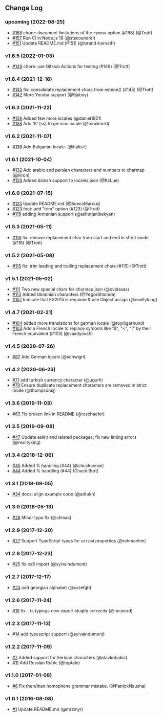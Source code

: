 ## Change Log

### upcoming (2022-08-25)
- [#168](https://github.com/simov/slugify/pull/168) chore: document limitations of the `remove` option (#168) (@Trott)
- [#157](https://github.com/simov/slugify/pull/157) Run CI in Node.js 18 (@stscoundrel)
- [#151](https://github.com/simov/slugify/pull/151) Update README.md (#151) (@lorand-horvath)

### v1.6.5 (2022-01-03)
- [#146](https://github.com/simov/slugify/pull/146) chore: use GitHub Actions for testing (#146) (@Trott)

### v1.6.4 (2021-12-16)
- [#145](https://github.com/simov/slugify/pull/145) fix: consolidate replacement chars from extend() (#145) (@Trott)
- [#142](https://github.com/simov/slugify/pull/142) More Yoruba support (@9jaboy)

### v1.6.3 (2021-11-22)
- [#139](https://github.com/simov/slugify/pull/139) Added few more locales (@daniel1901)
- [#138](https://github.com/simov/slugify/pull/138) Add 'ß' (ss) to german locale (@maxkrickl)

### v1.6.2 (2021-11-07)
- [#136](https://github.com/simov/slugify/pull/136) Add Bulgarian locale. (@haltsir)

### v1.6.1 (2021-10-04)
- [#132](https://github.com/simov/slugify/pull/132) Add arabic and persian characters and numbers to charmap (@kiron)
- [#128](https://github.com/simov/slugify/pull/128) Added danish support to locales.json (@ItzLue)

### v1.6.0 (2021-07-15)
- [#125](https://github.com/simov/slugify/pull/125) Update README.md (@SuecoMarcus)
- [#123](https://github.com/simov/slugify/pull/123) feat: add "trim" option (#123) (@Trott)
- [#119](https://github.com/simov/slugify/pull/119) adding Armenian support (@ashotjanibekyan)

### v1.5.3 (2021-05-11)
- [#116](https://github.com/simov/slugify/pull/116) fix: remove replacement char from start and end in strict mode (#116) (@Trott)

### v1.5.2 (2021-05-08)
- [#115](https://github.com/simov/slugify/pull/115) fix: trim leading and trailing replacement chars (#115) (@Trott)

### v1.5.1 (2021-05-02)
- [#111](https://github.com/simov/slugify/pull/111) Two new special chars for charmap.json (@ovidasas)
- [#113](https://github.com/simov/slugify/pull/113) Added Ukrainian characters (@YegorShtonda)
- [#107](https://github.com/simov/slugify/pull/107) Indicate that ES2015 is required & use Object.assign (@realityking)

### v1.4.7 (2021-02-21)
- [#104](https://github.com/simov/slugify/pull/104) added more translations for german locale (@roydigerhund)
- [#103](https://github.com/simov/slugify/pull/103) Add a French locale to replace symbols like "&", "<", "|" by their French equivalent (#103) (@saadyousfi)

### v1.4.5 (2020-07-26)
- [#87](https://github.com/simov/slugify/pull/87) Add German locale (@schwigri)

### v1.4.2 (2020-06-23)
- [#71](https://github.com/simov/slugify/pull/71) add turkish currency character (@ugurh)
- [#79](https://github.com/simov/slugify/pull/79) Ensure duplicate replacement characters are removed in strict mode (@thompsonsj)

### v1.3.6 (2019-11-03)
- [#63](https://github.com/simov/slugify/pull/63) Fix broken link in README (@roschaefer)

### v1.3.5 (2019-09-08)
- [#47](https://github.com/simov/slugify/pull/47) Update eslint and related packages; fix new linting errors (@realityking)

### v1.3.4 (2018-12-06)
- [#45](https://github.com/simov/slugify/pull/45) Added % handling (#44) (@chucksense)
- [#44](https://github.com/simov/slugify/pull/44) Added % handling (#44) (Chuck Burt)

### v1.3.1 (2018-08-05)
- [#34](https://github.com/simov/slugify/pull/34) docs: align example code (@adrukh)

### v1.3.0 (2018-05-13)
- [#28](https://github.com/simov/slugify/pull/28) Minor typo fix (@chmac)

### v1.2.9 (2017-12-30)
- [#27](https://github.com/simov/slugify/pull/27) Support TypeScript types for `extend` properties (@rohmanhm)

### v1.2.8 (2017-12-23)
- [#25](https://github.com/simov/slugify/pull/25) fix es6 import (@sylvaindumont)

### v1.2.7 (2017-12-17)
- [#23](https://github.com/simov/slugify/pull/23) add georgian alphabet (@xxzefgh)

### v1.2.6 (2017-11-24)
- [#19](https://github.com/simov/slugify/pull/19) fix - ts typings now export slugify correctly (@neonerd)

### v1.2.3 (2017-11-13)
- [#14](https://github.com/simov/slugify/pull/14) add typescript support (@sylvaindumont)

### v1.2.2 (2017-11-09)
- [#7](https://github.com/simov/slugify/pull/7) Added support for Serbian characters (@slavkobabic)
- [#11](https://github.com/simov/slugify/pull/11) Add Russian Ruble (@toptalo)

### v1.1.0 (2017-01-08)
- [#6](https://github.com/simov/slugify/pull/6) Fix then/than homophone grammar mistake. (@PatrickNausha)

### v1.0.1 (2016-08-08)
- [#1](https://github.com/simov/slugify/pull/1) Update README.md (@mrzmyr)